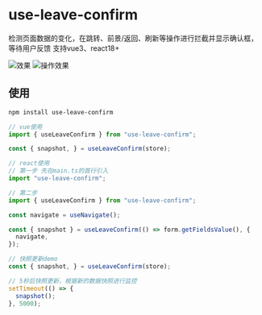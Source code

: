 # use-leave-confirm

检测页面数据的变化，在跳转、前景/返回、刷新等操作进行拦截并显示确认框，等待用户反馈
支持vue3、react18+

![效果](https://github.com/deep-fish-pixel/use-leave-confirm/static/preview.jpeg)
![操作效果](https://github.com/deep-fish-pixel/use-leave-confirm/static/preview.gif)

## 使用

```bash
npm install use-leave-confirm
```

```ts
// vue使用
import { useLeaveConfirm } from "use-leave-confirm";

const { snapshot, } = useLeaveConfirm(store);

```

```ts
// react使用
// 第一步 先在main.ts的首行引入
import "use-leave-confirm";

// 第二步
import { useLeaveConfirm } from "use-leave-confirm";

const navigate = useNavigate();

const { snapshot } = useLeaveConfirm(() => form.getFieldsValue(), {
  navigate,
});

```


```ts
// 快照更新demo
const { snapshot, } = useLeaveConfirm(store);

// 5秒后快照更新，根据新的数据快照进行监控
setTimeout(() => {
  snapshot();
}, 5000);
```
